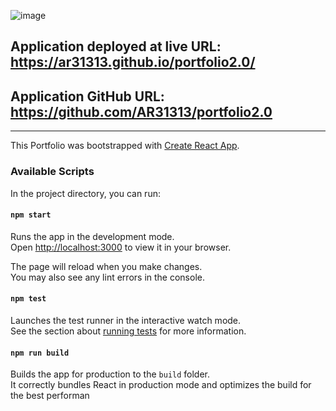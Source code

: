 ![image](https://user-images.githubusercontent.com/96843377/181918437-c10ca611-282f-43b1-9505-d6be7aae7100.png)


## Application deployed at live URL: https://ar31313.github.io/portfolio2.0/

## Application GitHub URL: https://github.com/AR31313/portfolio2.0

---
This Portfolio was bootstrapped with [Create React App](https://github.com/facebook/create-react-app).

### Available Scripts

In the project directory, you can run:

#### `npm start`

Runs the app in the development mode.\
Open [http://localhost:3000](http://localhost:3000) to view it in your browser.

The page will reload when you make changes.\
You may also see any lint errors in the console.

#### `npm test`

Launches the test runner in the interactive watch mode.\
See the section about [running tests](https://facebook.github.io/create-react-app/docs/running-tests) for more information.

#### `npm run build`

Builds the app for production to the `build` folder.\
It correctly bundles React in production mode and optimizes the build for the best performan
